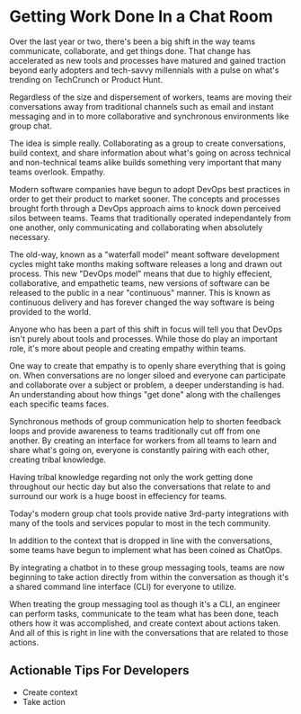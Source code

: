 # Getting Work Done In a Chat Room

Over the last year or two, there's been a big shift in the way teams communicate, collaborate, and get things done. That change has accelerated as new tools and processes have matured and gained traction beyond early adopters and tech-savvy millennials with a pulse on what's trending on TechCrunch or Product Hunt. 

Regardless of the size and dispersement of workers, teams are moving their conversations away from traditional channels such as email and instant messaging and in to more collaborative and synchronous environments like group chat.

The idea is simple really. Collaborating as a group to create conversations, build context, and share information about what's going on across technical and non-technical teams alike builds something very important that many teams overlook. Empathy.

Modern software companies have begun to adopt DevOps best practices in order to get their product to market sooner. The concepts and processes brought forth through a DevOps approach aims to knock down perceived silos between teams. Teams that traditionally operated independantely from one another, only communicating and collaborating when absolutely necessary.

The old-way, known as a "waterfall model" meant software development cycles might take months making software releases a long and drawn out process. This new "DevOps model" means that due to highly effecient, collaborative, and empathetic teams, new versions of software can be released to the public in a near "continuous" manner. This is known as continuous delivery and has forever changed the way software is being provided to the world.

Anyone who has been a part of this shift in focus will tell you that DevOps isn't purely about tools and processes. While those do play an important role, it's more about people and creating empathy within teams.

One way to create that empathy is to openly share everything that is going on. When conversations are no longer siloed and everyone can participate and collaborate over a subject or problem, a deeper understanding is had. An understanding about how things "get done" along with the challenges each specific teams faces.

Synchronous methods of group communication help to shorten feedback loops and provide awareness to teams traditionally cut off from one another. By creating an interface for workers from all teams to learn and share what's going on, everyone is constantly pairing with each other, creating tribal knowledge. 

Having tribal knowledge regarding not only the work getting done throughout our hectic day but also the conversations that relate to and surround our work is a huge boost in effeciency for teams. 

Today's modern group chat tools provide native 3rd-party integrations with many of the tools and services popular to most in the tech community.

In addition to the context that is dropped in line with the conversations, some teams have begun to implement what has been coined as ChatOps.

By integrating a chatbot in to these group messaging tools, teams are now beginning to take action directly from within the conversation as though it's a shared command line interface (CLI) for everyone to utilize. 

When treating the group messaging tool as though it's a CLI, an engineer can perform tasks, communicate to the team what has been done, teach others how it was accomplished, and create context about actions taken. And all of this is right in line with the conversations that are related to those actions.

## Actionable Tips For Developers


- Create context
- Take action
 
